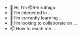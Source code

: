 - 👋 Hi, I’m @R-kiruthiga
- 👀 I’m interested in ...
- 🌱 I’m currently learning ...
- 💞️ I’m looking to collaborate on ...
- 📫 How to reach me ...

<!---
R-kiruthiga/R-kiruthiga is a ✨ special ✨ repository because its `README.md` (this file) appears on your GitHub profile.
You can click the Preview link to take a look at your changes.
--->
